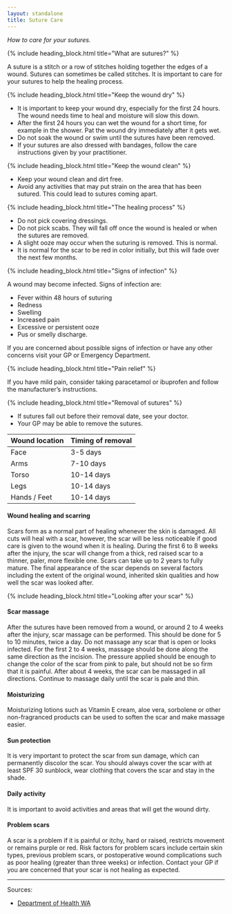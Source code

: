 ```yaml
---
layout: standalone
title: Suture Care
---
```


*How to care for your sutures.*

{% include heading_block.html title="What are sutures?" %}

A suture is a stitch or a row of stitches holding together the edges of a wound.
Sutures can sometimes be called stitches.
It is important to care for your sutures to help the healing process.

{% include heading_block.html title="Keep the wound dry" %}

- It is important to keep your wound dry, especially for the first 24 hours.
The wound needs time to heal and moisture will slow this down.
- After the first 24 hours you can wet the wound for a short time, for example in the shower.
Pat the wound dry immediately after it gets wet.
- Do not soak the wound or swim until the sutures have been removed.
- If your sutures are also dressed with bandages, follow the care instructions given by your practitioner.

{% include heading_block.html title="Keep the wound clean" %}

- Keep your wound clean and dirt free.
- Avoid any activities that may put strain on the area that has been sutured. This could lead to sutures coming apart.

{% include heading_block.html title="The healing process" %}

- Do not pick covering dressings.
- Do not pick scabs. They will fall off once the wound is healed or when the sutures are removed.
- A slight ooze may occur when the suturing is removed. This is normal.
- It is normal for the scar to be red in color initially, but this will fade over the next few months.

{% include heading_block.html title="Signs of infection" %}

A wound may become infected. Signs of infection are:

- Fever within 48 hours of suturing
- Redness
- Swelling
- Increased pain
- Excessive or persistent ooze
- Pus or smelly discharge.

If you are concerned about possible signs of infection or have any other concerns visit your GP or Emergency Department.

{% include heading_block.html title="Pain relief" %}

If you have mild pain, consider taking paracetamol or ibuprofen and follow the manufacturer’s instructions.

{% include heading_block.html title="Removal of sutures" %}

- If sutures fall out before their removal date, see your doctor.
- Your GP may be able to remove the sutures.

<table class="table table-striped table-hover table-bordered mb-4">
    <thead>
        <tr>
            <th scope="col">Wound location</th>
            <th scope="col">Timing of removal</th>
        </tr>
    </thead>
    <tbody>
        <tr>
            <td>Face</td>
            <td>3-5 days</td>
        </tr>
        <tr>
            <td>Arms</td>
            <td>7-10 days</td>
        </tr>
        <tr>
            <td>Torso</td >
            <td>10-14 days</td>
        </tr>
        <tr>
            <td>Legs</td>
            <td>10-14 days</td>
        </tr>
        <tr>
            <td>Hands / Feet</td>
            <td>10-14 days</td>
        </tr>
    </tbody>
</table>

#### Wound healing and scarring

Scars form as a normal part of healing whenever the skin is damaged.
All cuts will heal with a scar, however, the scar will be less noticeable
if good care is given to the wound when it is healing.
During the first 6 to 8 weeks after the injury, the scar will change from a thick,
red raised scar to a thinner, paler, more flexible one.
Scars can take up to 2 years to fully mature.
The final appearance of the scar depends on several factors including the extent of the original wound,
inherited skin qualities and how well the scar was looked after.

{% include heading_block.html title="Looking after your scar" %}

#### Scar massage

After the sutures have been removed from a wound, or around 2 to 4 weeks after the injury,
scar massage can be performed. This should be done for 5 to 10 minutes, twice a day.
Do not massage any scar that is open or looks infected.
For the first 2 to 4 weeks, massage should be done along the same direction as the incision.
The pressure applied should be enough to change the color of the scar from pink to pale, but
should not be so firm that it is painful. After about 4 weeks, the scar can be massaged in all directions.
Continue to massage daily until the scar is pale and thin.

#### Moisturizing

Moisturizing lotions such as Vitamin E cream, aloe vera, sorbolene or
other non-fragranced products can be used to soften the scar and make massage easier.

#### Sun protection

It is very important to protect the scar from sun damage, which can permanently discolor the scar.
You should always cover the scar with at least SPF 30 sunblock, wear clothing that covers the scar and stay in the shade.

#### Daily activity

It is important to avoid activities and areas that will get the wound dirty.

#### Problem scars

A scar is a problem if it is painful or itchy, hard or raised, restricts movement or remains purple or red.
Risk factors for problem scars include certain skin types, previous problem scars,
or postoperative wound complications such as poor healing (greater than three weeks) or infection.
Contact your GP if you are concerned that your scar is not healing as expected.

---

Sources:

- [Department of Health WA](https://www.healthywa.wa.gov.au/Articles/S_T/Suture-care)
